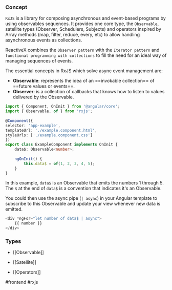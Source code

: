 ### Concept

`RxJS` is a library for composing asynchronous and event-based programs by using observables sequences. It provides one core type, the `Observable`, satellite types (Observer, Schedulers, Subjects) and operators inspired by Array methods (map, filter, reduce, every, etc) to allow handling asynchronous events as collections.

ReactiveX combines the `Observer pattern` with the `Iterator pattern` and `functional programming with collections` to fill the need for an ideal way of managing sequences of events.

The essential concepts in RxJS which solve async event management are:

* **Observable**: represents the idea of an ==invokable collection== of ==future values or events==.
* **Observer**: is a collection of callbacks that knows how to listen to values delivered by the Observable.

```typescript
import { Component, OnInit } from '@angular/core';  
import { Observable, of } from 'rxjs';  
  
@Component({  
selector: 'app-example',  
templateUrl: './example.component.html',  
styleUrls: ['./example.component.css']  
})  
export class ExampleComponent implements OnInit {  
	data$: Observable<number>;  
  
	ngOnInit() {  
		this.data$ = of(1, 2, 3, 4, 5);  
	}  
}
```

In this example, `data$` is an Observable that emits the numbers 1 through 5. The `$` at the end of `data$` is a convention that indicates it's an Observable.

You could then use the async pipe (`| async`) in your Angular template to subscribe to this Observable and update your view whenever new data is emitted.

```typescript
<div *ngFor="let number of data$ | async">  
	{{ number }}  
</div>
```

### Types

* [[Observable]]

* [[Satellite]]

* [[Operators]]

#frontend #rxjs